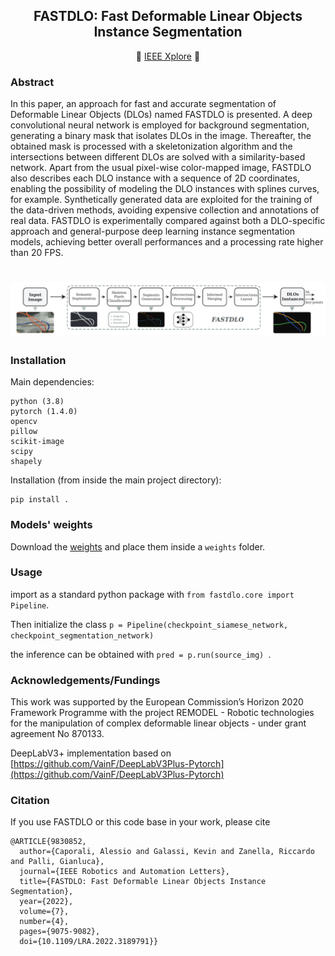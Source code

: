 
<div align="center">
<h2> FASTDLO: Fast Deformable Linear Objects Instance Segmentation </h2>

 :page_with_curl:  [IEEE Xplore](https://ieeexplore.ieee.org/document/9830852)  :page_with_curl:	
</div>


### Abstract
In this paper, an approach for fast and accurate segmentation of Deformable Linear Objects (DLOs) named FASTDLO is presented. A deep convolutional neural network is employed for background segmentation, generating a binary mask that isolates DLOs in the image. Thereafter, the obtained mask is processed with a skeletonization algorithm and the intersections between different DLOs are solved with a similarity-based network. Apart from the usual pixel-wise color-mapped image, FASTDLO also describes each DLO instance with a sequence of 2D coordinates, enabling the possibility of modeling the DLO instances with splines curves, for example. Synthetically generated data are exploited for the training of the data-driven methods, avoiding expensive collection and annotations of real data. FASTDLO is experimentally compared against both a DLO-specific approach and general-purpose deep learning instance segmentation models, achieving better overall performances and a processing rate higher than 20 FPS.


<h1 align="center"><img src="schema.png"</h1>

### Installation

Main dependencies:

```
python (3.8)
pytorch (1.4.0)
opencv 
pillow 
scikit-image 
scipy 
shapely 
```

Installation (from inside the main project directory):
```
pip install .
```

### Models' weights

Download the [weights](https://drive.google.com/file/d/1OVcro53E_8oJxRPHqGy619rBNoCD3rzT/view?usp=sharing) and place them inside a ```weights``` folder.


### Usage

import as a standard python package with ```from fastdlo.core import Pipeline```.

Then initialize the class ``` p = Pipeline(checkpoint_siamese_network, checkpoint_segmentation_network) ```

the inference can be obtained with ```pred = p.run(source_img) ```.


### Acknowledgements/Fundings
This work was supported by the European Commission’s Horizon 2020 Framework
Programme with the project REMODEL - Robotic technologies for the manipulation of complex deformable linear objects - under grant agreement No 870133.

  
DeepLabV3+ implementation based on [https://github.com/VainF/DeepLabV3Plus-Pytorch](https://github.com/VainF/DeepLabV3Plus-Pytorch)

### Citation
If you use FASTDLO or this code base in your work, please cite
  
```
@ARTICLE{9830852,
  author={Caporali, Alessio and Galassi, Kevin and Zanella, Riccardo and Palli, Gianluca},
  journal={IEEE Robotics and Automation Letters}, 
  title={FASTDLO: Fast Deformable Linear Objects Instance Segmentation}, 
  year={2022},
  volume={7},
  number={4},
  pages={9075-9082},
  doi={10.1109/LRA.2022.3189791}}
```



